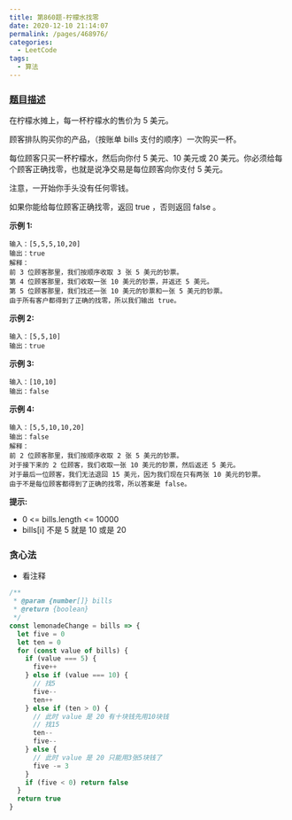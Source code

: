 ```yaml
---
title: 第860题-柠檬水找零
date: 2020-12-10 21:14:07
permalink: /pages/468976/
categories:
  - LeetCode
tags:
  - 算法
---
```


### [题目描述](https://leetcode-cn.com/problems/lemonade-change/)

在柠檬水摊上，每一杯柠檬水的售价为 <span class="span-shadow">5</span> 美元。

顾客排队购买你的产品，（按账单 <span class="span-shadow">bills</span> 支付的顺序）一次购买一杯。

每位顾客只买一杯柠檬水，然后向你付 <span class="span-shadow">5</span> 美元、<span class="span-shadow">10</span> 美元或 <span class="span-shadow">20</span> 美元。你必须给每个顾客正确找零，也就是说净交易是每位顾客向你支付 <span class="span-shadow">5</span> 美元。

注意，一开始你手头没有任何零钱。

如果你能给每位顾客正确找零，返回 <span class="span-shadow">true</span> ，否则返回 <span class="span-shadow">false</span> 。

<!-- more -->

**示例 1:**

```
输入：[5,5,5,10,20]
输出：true
解释：
前 3 位顾客那里，我们按顺序收取 3 张 5 美元的钞票。
第 4 位顾客那里，我们收取一张 10 美元的钞票，并返还 5 美元。
第 5 位顾客那里，我们找还一张 10 美元的钞票和一张 5 美元的钞票。
由于所有客户都得到了正确的找零，所以我们输出 true。
```

**示例 2:**

```
输入：[5,5,10]
输出：true
```

**示例 3:**

```
输入：[10,10]
输出：false
```

**示例 4:**

```
输入：[5,5,10,10,20]
输出：false
解释：
前 2 位顾客那里，我们按顺序收取 2 张 5 美元的钞票。
对于接下来的 2 位顾客，我们收取一张 10 美元的钞票，然后返还 5 美元。
对于最后一位顾客，我们无法退回 15 美元，因为我们现在只有两张 10 美元的钞票。
由于不是每位顾客都得到了正确的找零，所以答案是 false。
```

**提示:**

- <span class="span-shadow">0 <= bills.length <= 10000</span>
- <span class="span-shadow">bills[i]</span> 不是 <span class="span-shadow">5</span> 就是 <span class="span-shadow">10</span> 或是 <span class="span-shadow">20</span>

### 贪心法

- 看注释

```JavaScript
/**
 * @param {number[]} bills
 * @return {boolean}
 */
const lemonadeChange = bills => {
  let five = 0
  let ten = 0
  for (const value of bills) {
    if (value === 5) {
      five++
    } else if (value === 10) {
      // 找5
      five--
      ten++
    } else if (ten > 0) {
      // 此时 value 是 20 有十块钱先用10块钱
      // 找15
      ten--
      five--
    } else {
      // 此时 value 是 20 只能用3张5块钱了
      five -= 3
    }
    if (five < 0) return false
  }
  return true
}
```

